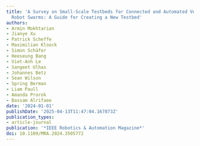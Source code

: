 ```yaml
---
title: 'A Survey on Small-Scale Testbeds for Connected and Automated Vehicles and
  Robot Swarms: A Guide for Creating a New Testbed'
authors:
- Armin Mokhtarian
- Jianye Xu
- Patrick Scheffe
- Maximilian Kloock
- Simon Schäfer
- Heeseung Bang
- Viet-Anh Le
- Sangeet Ulhas
- Johannes Betz
- Sean Wilson
- Spring Berman
- Liam Paull
- Amanda Prorok
- Bassam Alrifaee
date: '2024-01-01'
publishDate: '2025-04-13T11:47:04.167873Z'
publication_types:
- article-journal
publication: '*IEEE Robotics & Automation Magazine*'
doi: 10.1109/MRA.2024.3505772
---
```

